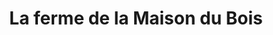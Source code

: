 ---
title: "La ferme de la Maison du Bois"
url: /monnet-la-ville/la-ferme-de-la-maison-du-bois/
shop: ferme
---